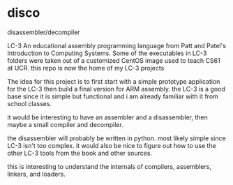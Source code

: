 # disco
disassembler/decompiler

LC-3 An educational assembly programming language from Patt and Patel's Introduction to Computing Systems.
Some of the executables in LC-3 folders were taken out of a customized CentOS image used to teach CS61 at UCR.
this repo is now the home of my LC-3 projects

The idea for this project is to first start with a simple prototype application for the LC-3 then build a final version for ARM assembly.
the LC-3 is a good base since it is simple but functional and i am already familiar with it from school classes.

it would be interesting to have an assembler and a disassembler, then maybe a small compiler and decompiler.

the disassembler will probably be written in python. most likely simple since LC-3 isn't too complex.
it would also be nice to figure out how to use the other LC-3 tools from the book and other sources.

this is interesting to understand the internals of compilers, assemblers, linkers, and loaders.
